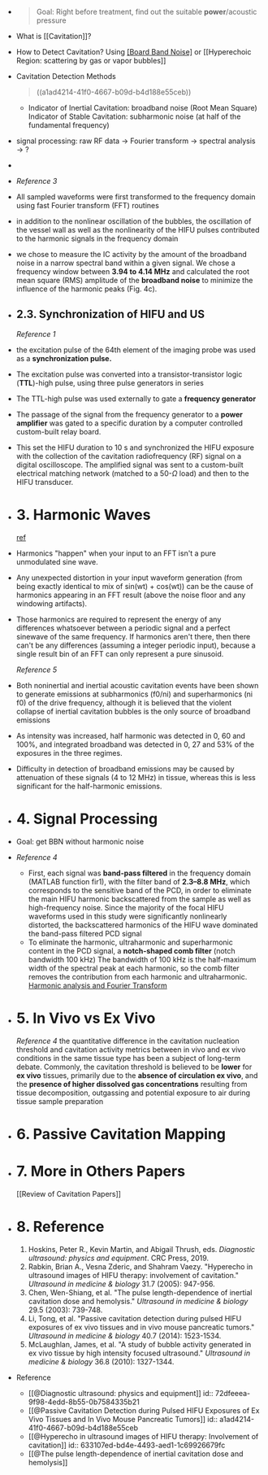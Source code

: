 - > Goal: Right before treatment, find out the suitable **power**/acoustic pressure
- What is [[Cavitation]]?
- How to Detect Cavitation? 
  Using [[Board Band Noise]](preferred) or [[Hyperechoic Region: scattering by gas or vapor bubbles]]
- Cavitation Detection Methods
  > ((a1ad4214-41f0-4667-b09d-b4d188e55ceb))
	- Indicator of Inertial Cavitation: broadband noise (Root Mean Square)
	  Indicator of Stable Cavitation: subharmonic noise (at half of the fundamental frequency)
- signal processing: raw RF data -> Fourier transform -> spectral analysis -> ?
-
- *Reference 3*
- All sampled waveforms were first transformed to the frequency domain using fast Fourier transform (FFT) routines
- in addition to the nonlinear oscillation of the bubbles, the oscillation of the vessel wall as well as the nonlinearity of the HIFU pulses contributed to the harmonic signals in the frequency domain
- we chose to measure the IC activity by the amount of the broadband noise in a narrow spectral band within a given signal. We chose a frequency window between **3.94 to 4.14 MHz** and calculated the root mean square (RMS) amplitude of the **broadband noise** to minimize the influence of the harmonic peaks (Fig. 4c).
- ## 2.3.  Synchronization of HIFU and US
  *Reference 1*
- the excitation pulse of the 64th element of the imaging probe was used as a **synchronization pulse.**
- The excitation pulse was converted into a transistor-transistor logic (**TTL**)-high pulse, using three pulse generators in series
- The TTL-high pulse was used externally to gate a **frequency generator**
- The passage of the signal from the frequency generator to a **power amplifier** was gated to a specific duration by a computer controlled custom-built relay board.
- This set the HIFU duration to 10 s and synchronized the HIFU exposure with the collection of the cavitation radiofrequency (RF) signal on a digital oscilloscope. The amplified signal was sent to a custom-built electrical matching network (matched to a 50-$\Omega$ load) and then to the HIFU transducer.
- # 3.  Harmonic Waves
  [ref](https://dsp.stackexchange.com/questions/61908/i-dont-understand-harmonics-why-do-they-happen#:~:text=Harmonics%20%22happen%22%20when%20your%20input,floor%20and%20any%20windowing%20artifacts)
- Harmonics "happen" when your input to an FFT isn't a pure unmodulated sine wave.
- Any unexpected distortion in your input waveform generation (from being exactly identical to mix of sin(wt) + cos(wt)) can be the cause of harmonics appearing in an FFT result (above the noise floor and any windowing artifacts).
- Those harmonics are required to represent the energy of any differences whatsoever between a periodic signal and a perfect sinewave of the same frequency. If harmonics aren't there, then there can't be any differences (assuming a integer periodic input), because a single result bin of an FFT can only represent a pure sinusoid.
  
  *Reference 5*
- Both noninertial and inertial acoustic cavitation events have been shown to generate emissions at subharmonics (f0/ni) and superharmonics (ni f0) of the drive frequency, although it is believed that the violent collapse of inertial cavitation bubbles is the only source of broadband emissions
- As intensity was increased, half harmonic was detected in 0, 60 and 100%, and integrated broadband was detected in 0, 27 and 53% of the exposures in the three regimes.
- Difficulty in detection of broadband emissions may be caused by attenuation of these signals (4 to 12 MHz) in tissue, whereas this is less significant for the half-harmonic emissions.
- # 4.  Signal Processing
- Goal: get BBN without harmonic noise
- *Reference 4*
	- First, each signal was **band-pass filtered** in the frequency domain (MATLAB function fir1), with the filter band of **2.3–8.8 MHz**, which corresponds to the sensitive band of the PCD, in order to eliminate the main HIFU harmonic backscattered from the sample as well as high-frequency noise. Since the majority of the focal HIFU waveforms used in this study were significantly nonlinearly distorted, the backscattered harmonics of the HIFU wave dominated the band-pass filtered PCD signal
	- To eliminate the harmonic, ultraharmonic and superharmonic content in the PCD signal, a **notch-shaped comb filter** (notch bandwidth 100 kHz) The bandwidth of 100 kHz is the half-maximum width of the spectral peak at each harmonic, so the comb filter removes the contribution from each harmonic and ultraharmonic.
	  [Harmonic analysis and Fourier Transform](https://terpconnect.umd.edu/~toh/spectrum/HarmonicAnalysis.html)
- # 5.  In Vivo vs Ex Vivo
  *Reference 4*
  the quantitative difference in the cavitation nucleation threshold and cavitation activity metrics between in vivo and ex vivo conditions in the same tissue type has been a subject of long-term debate. Commonly, the cavitation threshold is believed to be **lower** for **ex vivo** tissues, primarily due to the **absence of circulation ex vivo**, and the **presence of higher dissolved gas concentrations** resulting from tissue decomposition, outgassing and potential exposure to air during tissue sample preparation
- # 6.  Passive Cavitation Mapping
- # 7.  More in Others Papers
  [[Review of Cavitation Papers]]
- # 8.  Reference
  1. Hoskins, Peter R., Kevin Martin, and Abigail Thrush, eds. *Diagnostic ultrasound: physics and equipment*. CRC Press, 2019.
  2. Rabkin, Brian A., Vesna Zderic, and Shahram Vaezy. "Hyperecho in ultrasound images of HIFU therapy: involvement of cavitation." _Ultrasound in medicine & biology_ 31.7 (2005): 947-956.
  3. Chen, Wen-Shiang, et al. "The pulse length-dependence of inertial cavitation dose and hemolysis." _Ultrasound in medicine & biology_ 29.5 (2003): 739-748.
  4.  Li, Tong, et al. "Passive cavitation detection during pulsed HIFU exposures of ex vivo tissues and in vivo mouse pancreatic tumors." _Ultrasound in medicine & biology_ 40.7 (2014): 1523-1534.
  5. McLaughlan, James, et al. "A study of bubble activity generated in ex vivo tissue by high intensity focused ultrasound." _Ultrasound in medicine & biology_ 36.8 (2010): 1327-1344.
- Reference
	- [[@Diagnostic ultrasound: physics and equipment]]
	  id:: 72dfeeea-9f98-4edd-8b55-0b7584335b21
	- [[@Passive Cavitation Detection during Pulsed HIFU Exposures of Ex Vivo Tissues and In Vivo Mouse Pancreatic Tumors]]
	  id:: a1ad4214-41f0-4667-b09d-b4d188e55ceb
	- [[@Hyperecho in ultrasound images of HIFU therapy: Involvement of cavitation]]
	  id:: 633107ed-bd4e-4493-aed1-1c69926679fc
	- [[@The pulse length-dependence of inertial cavitation dose and hemolysis]]